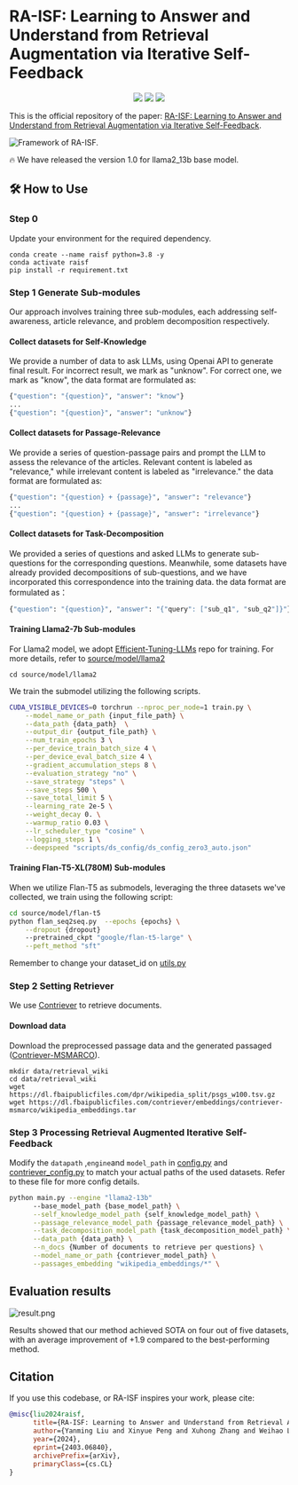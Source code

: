 # RA-ISF: Learning to Answer and Understand from Retrieval Augmentation via Iterative Self-Feedback


<p align="center">
<img src='https://img.shields.io/badge/Code%20License-Apache_2.0-green.svg'></a>
<img src='https://img.shields.io/badge/python-3.9+-blue.svg'>
<img src='https://img.shields.io/badge/Data%20License-CC%20By%20NC%204.0-red.svg'>
</p>


This is the official repository of the paper: [RA-ISF: Learning to Answer and Understand from Retrieval Augmentation via Iterative Self-Feedback](https://arxiv.org/abs/2403.06840).

![Framework of RA-ISF.](ra-isf.png)

🔥 We have released the version 1.0 for llama2_13b base model.

## 🛠️ How to Use

### Step 0

Update your environment for the required dependency. 

```shell
conda create --name raisf python=3.8 -y
conda activate raisf
pip install -r requirement.txt
```

### Step 1 Generate Sub-modules

Our approach involves training three sub-modules, each addressing self-awareness, article relevance, and problem decomposition respectively.

#### Collect datasets for Self-Knowledge

We provide a number of data to ask LLMs, using Openai API to generate final result. For incorrect result, we mark as "unknow".
For correct one, we mark as "know", the data format are formulated as:

```bash
{"question": "{question}", "answer": "know"}
...
{"question": "{question}", "answer": "unknow"}
```


#### Collect datasets for Passage-Relevance

We provide a series of question-passage pairs and prompt the LLM to assess the relevance of the articles. Relevant content is labeled as "relevance," while irrelevant content is labeled as "irrelevance." the data format are formulated as:

```bash
{"question": "{question} + {passage}", "answer": "relevance"}
...
{"question": "{question} + {passage}", "answer": "irrelevance"}
```


#### Collect datasets for Task-Decomposition

We provided a series of questions and asked LLMs to generate sub-questions for the corresponding questions. Meanwhile, some datasets have already provided decompositions of sub-questions, and we have incorporated this correspondence into the training data. the data format are formulated as：

```bash
{"question": "{question}", "answer": "{"query": ["sub_q1", "sub_q2"]}"}
```

#### Training Llama2-7b Sub-modules

For Llama2 model, we adopt [Efficient-Tuning-LLMs](https://github.com/jianzhnie/Efficient-Tuning-LLMs/tree/main) repo for training. For more details, refer to [source/model/llama2](./source/model/llama2)

```shell
cd source/model/llama2
```

We train the submodel utilizing the following scripts.

```bash
CUDA_VISIBLE_DEVICES=0 torchrun --nproc_per_node=1 train.py \
    --model_name_or_path {input_file_path} \
    --data_path {data_path}  \
    --output_dir {output_file_path} \
    --num_train_epochs 3 \
    --per_device_train_batch_size 4 \
    --per_device_eval_batch_size 4 \
    --gradient_accumulation_steps 8 \
    --evaluation_strategy "no" \
    --save_strategy "steps" \
    --save_steps 500 \
    --save_total_limit 5 \
    --learning_rate 2e-5 \
    --weight_decay 0. \
    --warmup_ratio 0.03 \
    --lr_scheduler_type "cosine" \
    --logging_steps 1 \
    --deepspeed "scripts/ds_config/ds_config_zero3_auto.json"
```

#### Training Flan-T5-XL(780M) Sub-modules

When we utilize Flan-T5 as submodels, leveraging the three datasets we've collected, we train using the following script:

```bash
cd source/model/flan-t5
python flan_seq2seq.py  --epochs {epochs} \
    --dropout {dropout}
    --pretrained_ckpt "google/flan-t5-large" \
    --peft_method "sft"
```

Remember to change your dataset_id on [utils.py](./source/model/flan-t5/utils.py)


### Step 2 Setting Retriever

We use [Contriever](https://github.com/facebookresearch/contriever) to retrieve documents.

#### Download data
Download the preprocessed passage data and the generated passaged ([Contriever-MSMARCO](https://huggingface.co/facebook/contriever-msmarco)). 
```
mkdir data/retrieval_wiki
cd data/retrieval_wiki
wget https://dl.fbaipublicfiles.com/dpr/wikipedia_split/psgs_w100.tsv.gz
wget https://dl.fbaipublicfiles.com/contriever/embeddings/contriever-msmarco/wikipedia_embeddings.tar
```

### Step 3 Processing Retrieval Augmented Iterative Self-Feedback

Modify the `datapath` ,`engine`and `model_path` in [config.py](./config.py) and [contriever_config.py](./contriever_config.py) to match your actual paths of the used datasets. Refer to these file for more config details.

```bash
python main.py --engine "llama2-13b"
      --base_model_path {base_model_path} \
      --self_knowledge_model_path {self_knowledge_model_path} \
      --passage_relevance_model_path {passage_relevance_model_path} \
      --task_decomposition_model_path {task_decomposition_model_path} \
      --data_path {data_path} \
      --n_docs {Number of documents to retrieve per questions} \
      --model_name_or_path {contriever_model_path} \
      --passages_embedding "wikipedia_embeddings/*" \
```



## Evaluation results

![result.png](./result.pngpng)

Results showed that our method achieved SOTA on four out of five datasets, with an average improvement of +1.9 compared to the best-performing method.

## Citation

If you use this codebase, or RA-ISF inspires your work, please cite:

```bibtex 
@misc{liu2024raisf,
      title={RA-ISF: Learning to Answer and Understand from Retrieval Augmentation via Iterative Self-Feedback}, 
      author={Yanming Liu and Xinyue Peng and Xuhong Zhang and Weihao Liu and Jianwei Yin and Jiannan Cao and Tianyu Du},
      year={2024},
      eprint={2403.06840},
      archivePrefix={arXiv},
      primaryClass={cs.CL}
}
